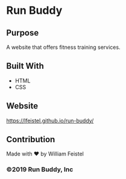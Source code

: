 # Run Buddy

## Purpose
A website that offers fitness training services.

## Built With
* HTML
* CSS

## Website
https://lfeistel.github.io/run-buddy/

## Contribution
Made with ❤️ by William Feistel

### ©️2019 Run Buddy, Inc 
